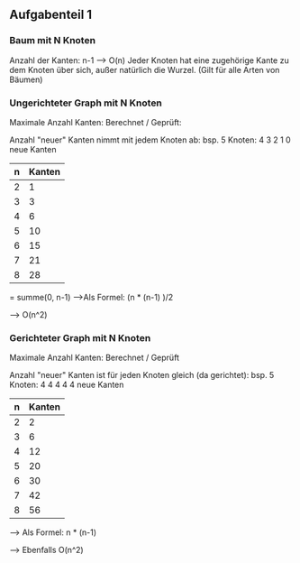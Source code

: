 ## Aufgabenteil 1

### Baum mit N Knoten
Anzahl der Kanten: n-1 --> O(n)
Jeder Knoten hat eine zugehörige Kante zu dem Knoten über sich, außer natürlich die Wurzel.
(Gilt für alle Arten von Bäumen)

### Ungerichteter Graph mit N Knoten
Maximale Anzahl Kanten: 
Berechnet / Geprüft:

Anzahl "neuer" Kanten nimmt mit jedem Knoten ab: bsp. 5 Knoten: 4 3 2 1 0 neue Kanten

n | Kanten
--- | ---
2| 1 
3| 3
4| 6 
5| 10
6| 15
7| 21
8| 28

 = summe(0, n-1) -->Als Formel: (n * (n-1) )/2
 
--> O(n^2)

### Gerichteter Graph mit N Knoten
Maximale Anzahl Kanten: 
Berechnet / Geprüft

Anzahl "neuer" Kanten ist für jeden Knoten gleich (da gerichtet): bsp. 5 Knoten: 4 4 4 4 4 neue Kanten

n | Kanten
--- | ---
2| 2
3| 6
4| 12
5| 20
6| 30
7| 42
8| 56

--> Als Formel: n * (n-1) 

--> Ebenfalls O(n^2)
